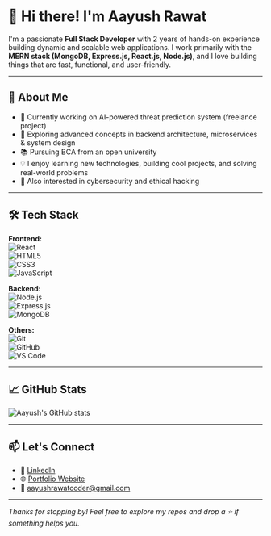 # 👋 Hi there! I'm Aayush Rawat

I'm a passionate **Full Stack Developer** with 2 years of hands-on experience building dynamic and scalable web applications. I work primarily with the **MERN stack (MongoDB, Express.js, React.js, Node.js)**, and I love building things that are fast, functional, and user-friendly.

---

## 🚀 About Me

- 🔭 Currently working on AI-powered threat prediction system (freelance project)
- 🌱 Exploring advanced concepts in backend architecture, microservices & system design
- 📚 Pursuing BCA from an open university
- 💡 I enjoy learning new technologies, building cool projects, and solving real-world problems
- 🧠 Also interested in cybersecurity and ethical hacking

---

## 🛠️ Tech Stack

**Frontend:**  
![React](https://img.shields.io/badge/-React-black?style=flat-square&logo=react)  
![HTML5](https://img.shields.io/badge/-HTML5-black?style=flat-square&logo=html5)  
![CSS3](https://img.shields.io/badge/-CSS3-black?style=flat-square&logo=css3)  
![JavaScript](https://img.shields.io/badge/-JavaScript-black?style=flat-square&logo=javascript)

**Backend:**  
![Node.js](https://img.shields.io/badge/-Node.js-black?style=flat-square&logo=node.js)  
![Express.js](https://img.shields.io/badge/-Express-black?style=flat-square&logo=express)  
![MongoDB](https://img.shields.io/badge/-MongoDB-black?style=flat-square&logo=mongodb)

**Others:**  
![Git](https://img.shields.io/badge/-Git-black?style=flat-square&logo=git)  
![GitHub](https://img.shields.io/badge/-GitHub-black?style=flat-square&logo=github)  
![VS Code](https://img.shields.io/badge/-VS%20Code-black?style=flat-square&logo=visual-studio-code)

---

## 📈 GitHub Stats

![Aayush's GitHub stats](https://github-readme-stats.vercel.app/api?username=AayushRawatCOder&show_icons=true&theme=radical)

---

## 📫 Let's Connect

- 💼 [LinkedIn](https://www.linkedin.com/in/aayush-rawat-703002289/)
- 🌐 [Portfolio Website](https://aayush-portfolio-chi.vercel.app/)
- 📧 aayushrawatcoder@gmail.com

---

*Thanks for stopping by! Feel free to explore my repos and drop a ⭐ if something helps you.*
